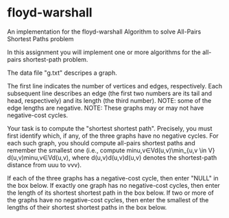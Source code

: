# floyd-warshall
An implementation for the floyd-warshall Algorithm to solve All-Pairs Shortest Paths problem 

In this assignment you will implement one or more algorithms for the all-pairs shortest-path problem.

The data file "g.txt" descripes a graph.

The first line indicates the number of vertices and edges, respectively. Each subsequent line describes an edge (the first two numbers are its tail and head, respectively) and its length (the third number). NOTE: some of the edge lengths are negative. NOTE: These graphs may or may not have negative-cost cycles.

Your task is to compute the "shortest shortest path". Precisely, you must first identify which, if any, of the three graphs have no negative cycles. For each such graph, you should compute all-pairs shortest paths and remember the smallest one (i.e., compute min⁡u,v∈Vd(u,v)\min_{u,v \in V} d(u,v)minu,v∈V​d(u,v), where d(u,v)d(u,v)d(u,v) denotes the shortest-path distance from uuu to vvv).

If each of the three graphs has a negative-cost cycle, then enter "NULL" in the box below. If exactly one graph has no negative-cost cycles, then enter the length of its shortest shortest path in the box below. If two or more of the graphs have no negative-cost cycles, then enter the smallest of the lengths of their shortest shortest paths in the box below.
